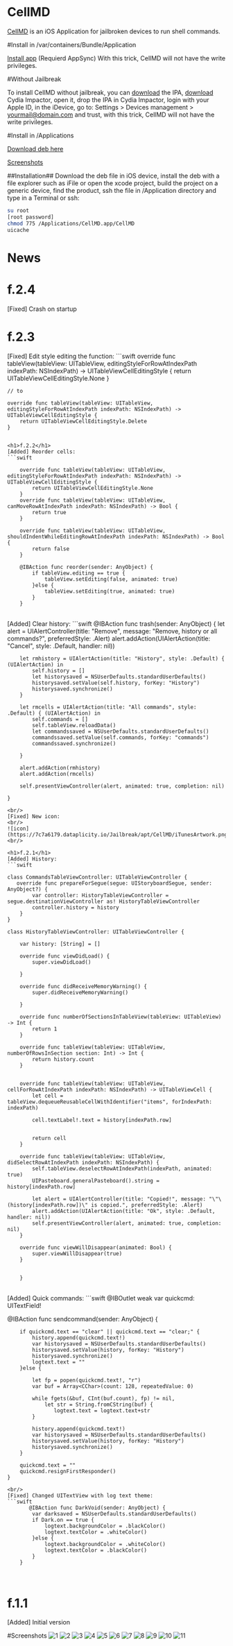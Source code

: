 # CellMD
[CellMD](https://7c7a6179.dataplicity.io/Jailbreak/apt/CellMD/) is an iOS Application for jailbroken devices to run shell commands.

#Install in /var/containers/Bundle/Application

[Install app](https://i.diawi.com/dr5yTg) (Requierd AppSync)
With this trick, CellMD 
will not have the write privileges.

#Without Jailbreak

To install CellMD without jailbreak, you can [download](https://a1.files.diawi.com/app-file/AqAsWyWe0X8IohVwOBhQ.ipa) the IPA, [download](http://www.cydiaimpactor.com/) Cydia Impactor, open it, drop the IPA in Cydia Impactor, login with your Apple ID, in the iDevice, go to: Settings > Devices management > yourmail@domain.com and trust, with this trick, CellMD 
will not have the write privileges.

#Install in /Applications

[Download deb here](https://github.com/ColdGrub1384/CellMD/raw/master/fr.ada.cellmd_f.2.4_iphoneos-arm.deb)

[Screenshots](#screenshots)


##Installation##
Download the deb file in iOS device, install the deb with a file explorer such as iFile or open the xcode project, build the project on a generic device, find the product, ssh the file in /Application directory and type in a Terminal or ssh:
```bash 
su root 
[root password]
chmod 775 /Applications/CellMD.app/CellMD
uicache
```

<h1>News</h1>

<h1>f.2.4</h1>
[Fixed] Crash on startup

<h1>f.2.3</h1>
[Fixed] Edit style editing the function:
```swift
    override func tableView(tableView: UITableView, editingStyleForRowAtIndexPath indexPath: NSIndexPath) -> UITableViewCellEditingStyle {
        return UITableViewCellEditingStyle.None
    }
    
    // to
    
    override func tableView(tableView: UITableView, editingStyleForRowAtIndexPath indexPath: NSIndexPath) -> UITableViewCellEditingStyle {
        return UITableViewCellEditingStyle.Delete
    }
    
```

<h1>f.2.2</h1>
[Added] Reorder cells: 
```swift

    override func tableView(tableView: UITableView, editingStyleForRowAtIndexPath indexPath: NSIndexPath) -> UITableViewCellEditingStyle {
        return UITableViewCellEditingStyle.None
    }
    override func tableView(tableView: UITableView, canMoveRowAtIndexPath indexPath: NSIndexPath) -> Bool {
        return true
    }
    
    override func tableView(tableView: UITableView, shouldIndentWhileEditingRowAtIndexPath indexPath: NSIndexPath) -> Bool {
        return false
    }

    @IBAction func reorder(sender: AnyObject) {
        if tableView.editing == true {
            tableView.setEditing(false, animated: true)
        }else {
            tableView.setEditing(true, animated: true)
        }
    }
```
<br/>
[Added] Clear history: 
```swift
   @IBAction func trash(sender: AnyObject) {
        let alert = UIAlertController(title: "Remove", message: "Remove, history or all commands?", preferredStyle: .Alert)
        alert.addAction(UIAlertAction(title: "Cancel", style: .Default, handler: nil))
        
        let rmhistory = UIAlertAction(title: "History", style: .Default) { (UIAlertAction) in
            self.history = []
            let historysaved = NSUserDefaults.standardUserDefaults()
            historysaved.setValue(self.history, forKey: "History")
            historysaved.synchronize()
        }
        
        let rmcells = UIAlertAction(title: "All commands", style: .Default) { (UIAlertAction) in
            self.commands = []
            self.tableView.reloadData()
            let commandssaved = NSUserDefaults.standardUserDefaults()
            commandssaved.setValue(self.commands, forKey: "commands")
            commandssaved.synchronize()
            
        }
        
        alert.addAction(rmhistory)
        alert.addAction(rmcells)
        
        self.presentViewController(alert, animated: true, completion: nil)
        
    }

```
<br/>
[Fixed] New icon:
<br/>
![icon](https://7c7a6179.dataplicity.io/Jailbreak/apt/CellMD/iTunesArtwork.png)
<br/>

<h1>f.2.1</h1>
[Added] History:
```swift

class CommandsTableViewController: UITableViewController {
   override func prepareForSegue(segue: UIStoryboardSegue, sender: AnyObject?) {
        var controller: HistoryTableViewController = segue.destinationViewController as! HistoryTableViewController
        controller.history = history
    }
}

class HistoryTableViewController: UITableViewController {
    
    var history: [String] = []

    override func viewDidLoad() {
        super.viewDidLoad()

    }

    override func didReceiveMemoryWarning() {
        super.didReceiveMemoryWarning()
       
    }

    override func numberOfSectionsInTableView(tableView: UITableView) -> Int {
        return 1
    }

    override func tableView(tableView: UITableView, numberOfRowsInSection section: Int) -> Int {
        return history.count
    }

    
    override func tableView(tableView: UITableView, cellForRowAtIndexPath indexPath: NSIndexPath) -> UITableViewCell {
        let cell = tableView.dequeueReusableCellWithIdentifier("items", forIndexPath: indexPath)
        
        cell.textLabel!.text = history[indexPath.row]
        

        return cell
    }
    
    override func tableView(tableView: UITableView, didSelectRowAtIndexPath indexPath: NSIndexPath) {
        self.tableView.deselectRowAtIndexPath(indexPath, animated: true)
        UIPasteboard.generalPasteboard().string = history[indexPath.row]
        
        let alert = UIAlertController(title: "Copied!", message: "\"\(history[indexPath.row])\" is copied.", preferredStyle: .Alert)
        alert.addAction(UIAlertAction(title: "Ok", style: .Default, handler: nil))
        self.presentViewController(alert, animated: true, completion: nil)
    }
    
    override func viewWillDisappear(animated: Bool) {
        super.viewWillDisappear(true)
    }
    

    }
```
<br/>
[Added] Quick commands:
```swift
   @IBOutlet weak var quickcmd: UITextField!
   
   @IBAction func sendcommand(sender: AnyObject) {
        
        if quickcmd.text == "clear" || quickcmd.text == "clear;" {
            history.append(quickcmd.text!)
            var historysaved = NSUserDefaults.standardUserDefaults()
            historysaved.setValue(history, forKey: "History")
            historysaved.synchronize()
            logtext.text = ""
        }else {
        
            let fp = popen(quickcmd.text!, "r")
            var buf = Array<CChar>(count: 128, repeatedValue: 0)
        
            while fgets(&buf, CInt(buf.count), fp) != nil,
                let str = String.fromCString(buf) {
                   logtext.text = logtext.text+str
            }
            
            history.append(quickcmd.text!)
            var historysaved = NSUserDefaults.standardUserDefaults()
            historysaved.setValue(history, forKey: "History")
            historysaved.synchronize()
        }
        
        quickcmd.text = ""
        quickcmd.resignFirstResponder()
    }
```
<br/>
[Fixed] Changed UITextView with log text theme:
```swift
       @IBAction func DarkVoid(sender: AnyObject) {
        var darksaved = NSUserDefaults.standardUserDefaults()
        if Dark.on == true {
            logtext.backgroundColor = .blackColor()
            logtext.textColor = .whiteColor()
        }else {
            logtext.backgroundColor = .whiteColor()
            logtext.textColor = .blackColor()
        }
    }
```
<br/>

<h1>f.1.1</h1>
[Added] Initial version


#Screenshots
![1](https://7c7a6179.dataplicity.io/Jailbreak/apt/CellMD/Github/1.PNG)
![2](https://7c7a6179.dataplicity.io/Jailbreak/apt/CellMD/Github/2.PNG)
![3](https://7c7a6179.dataplicity.io/Jailbreak/apt/CellMD/Github/3.PNG)
![4](https://7c7a6179.dataplicity.io/Jailbreak/apt/CellMD/Github/4.PNG)
![5](https://7c7a6179.dataplicity.io/Jailbreak/apt/CellMD/Github/5.PNG)
![6](https://7c7a6179.dataplicity.io/Jailbreak/apt/CellMD/Github/6.PNG)
![7](https://7c7a6179.dataplicity.io/Jailbreak/apt/CellMD/Github/7.PNG)
![8](https://7c7a6179.dataplicity.io/Jailbreak/apt/CellMD/Github/8.PNG)
![9](https://7c7a6179.dataplicity.io/Jailbreak/apt/CellMD/Github/9.PNG)
![10](https://7c7a6179.dataplicity.io/Jailbreak/apt/CellMD/Github/10.PNG)
![11](https://7c7a6179.dataplicity.io/Jailbreak/apt/CellMD/Github/11.PNG)
